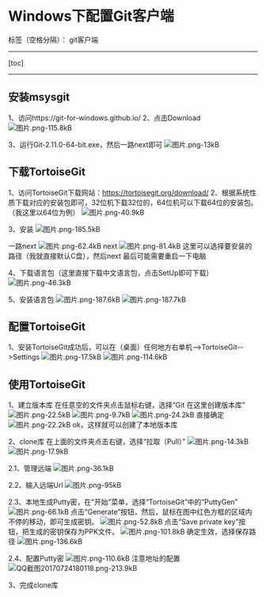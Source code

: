 # Windows下配置Git客户端

标签（空格分隔）： git客户端

---

[toc]

---

## 安装msysgit
1、访问https://git-for-windows.github.io/
2、点击Download
![图片.png-115.8kB][1]

3、运行Git-2.11.0-64-bit.exe，然后一路next即可
![图片.png-13kB][2]

##  下载TortoiseGit
1、访问TortoiseGit下载网站：https://tortoisegit.org/download/
2、根据系统性质下载对应的安装包即可，32位机下载32位的，64位机可以下载64位的安装包。（我这里以64位为例）
![图片.png-40.9kB][3]

3、安装
![图片.png-185.5kB][4]

一路next
![图片.png-62.4kB][5]
next
![图片.png-81.4kB][6]
这里可以选择要安装的路径（我就直接默认C盘），然后next
最后可能需要重启一下电脑

4、下载语言包（这里直接下载中文语言包，点击SetUp即可下载）
![图片.png-46.3kB][7]

5、安装语言包
![图片.png-187.6kB][8]
![图片.png-187.7kB][9]

##  配置TortoiseGit
1、安装TortoiseGit成功后，可以在（桌面）任何地方右单机-->TortoiseGit-->Settings
![图片.png-17.5kB][10]
![图片.png-114.6kB][11]

##  使用TortoiseGit
1、建立版本库
在任意空的文件夹点击鼠标右键，选择“Git 在这里创建版本库”
![图片.png-22.5kB][12]
![图片.png-9.7kB][13]
![图片.png-24.2kB][14]
直接确定
![图片.png-22.2kB][15]
ok，这样就可以创建了本地版本库

2、clone库
在上面的文件夹点击右键，选择“拉取（Pull）”
![图片.png-14.3kB][16]
![图片.png-17.9kB][17]

2.1、管理远端
![图片.png-36.1kB][18]

2.2、输入远端Url
![图片.png-95kB][19]

2.3、本地生成Putty密，在“开始”菜单，选择“TortoiseGit”中的“PuttyGen”
![图片.png-66.1kB][20]
点击“Generate”按钮，然后，鼠标在图中红色方框的区域内不停的移动，即可生成密钥。
![图片.png-52.8kB][21]
点击“Save private key”按钮，把生成的密钥保存为PPK文件。
![图片.png-101.8kB][22]
确定生效，选择保存路径
![图片.png-136.6kB][23]

2.4、配置Putty密
![图片.png-110.6kB][24]
注意地址的配置
![QQ截图20170724180118.png-213.9kB][25]

3、完成clone库


  [1]: http://static.zybuluo.com/whunfand/gg362eitl4nybu9iev3m254p/%E5%9B%BE%E7%89%87.png
  [2]: http://static.zybuluo.com/whunfand/71i9c998wj87yvr6khpbfluu/%E5%9B%BE%E7%89%87.png
  [3]: http://static.zybuluo.com/whunfand/be63srrf7q10mawbdgycw07n/%E5%9B%BE%E7%89%87.png
  [4]: http://static.zybuluo.com/whunfand/gxreyththj3wfuwwce4xwtij/%E5%9B%BE%E7%89%87.png
  [5]: http://static.zybuluo.com/whunfand/mobvfph4ytoqeia3dk62fzez/%E5%9B%BE%E7%89%87.png
  [6]: http://static.zybuluo.com/whunfand/4r4is0yf4gbfb6o7h0pvuecd/%E5%9B%BE%E7%89%87.png
  [7]: http://static.zybuluo.com/whunfand/2gkj0rk9i46252dn59auyiko/%E5%9B%BE%E7%89%87.png
  [8]: http://static.zybuluo.com/whunfand/xrijuvjr101o2m8uzcy3ohto/%E5%9B%BE%E7%89%87.png
  [9]: http://static.zybuluo.com/whunfand/7dkt70lro5sjapv4golrxpl8/%E5%9B%BE%E7%89%87.png
  [10]: http://static.zybuluo.com/whunfand/6uq5vf56bunjxavtmty3bthj/%E5%9B%BE%E7%89%87.png
  [11]: http://static.zybuluo.com/whunfand/pfif354cq9a4zuj707nt2vqz/%E5%9B%BE%E7%89%87.png
  [12]: http://static.zybuluo.com/whunfand/dm4wfske54gm8t53lot96bxy/%E5%9B%BE%E7%89%87.png
  [13]: http://static.zybuluo.com/whunfand/rek64j679beizumrf8hqxtbm/%E5%9B%BE%E7%89%87.png
  [14]: http://static.zybuluo.com/whunfand/gmrvd4wiilyu0z6so181b31o/%E5%9B%BE%E7%89%87.png
  [15]: http://static.zybuluo.com/whunfand/hbwqzhh4op7m78m5527zwnds/%E5%9B%BE%E7%89%87.png
  [16]: http://static.zybuluo.com/whunfand/ji8of1syhxa8htdgp7oo8cac/%E5%9B%BE%E7%89%87.png
  [17]: http://static.zybuluo.com/whunfand/ac1z8rf887u7nu6h7f697014/%E5%9B%BE%E7%89%87.png
  [18]: http://static.zybuluo.com/whunfand/l5jxi0q8su1c8os2v699dsvc/%E5%9B%BE%E7%89%87.png
  [19]: http://static.zybuluo.com/whunfand/htnllu6usb6kz644g7sk6xks/%E5%9B%BE%E7%89%87.png
  [20]: http://static.zybuluo.com/whunfand/3qncy3txwero2rpckskqaujd/%E5%9B%BE%E7%89%87.png
  [21]: http://static.zybuluo.com/whunfand/0ptmzlvwc87uftfnxyd0gs7j/%E5%9B%BE%E7%89%87.png
  [22]: http://static.zybuluo.com/whunfand/bc1etp3vt6ulqbje2nv48zo2/%E5%9B%BE%E7%89%87.png
  [23]: http://static.zybuluo.com/whunfand/nn5k5yhna31edvhq8b9k5hsu/%E5%9B%BE%E7%89%87.png
  [24]: http://static.zybuluo.com/whunfand/1sp7enjbk794pdxc5zeswyje/%E5%9B%BE%E7%89%87.png
  [25]: http://static.zybuluo.com/whunfand/y9p0hqukbyjq9u0rb4yn4ug6/QQ%E6%88%AA%E5%9B%BE20170724180118.png